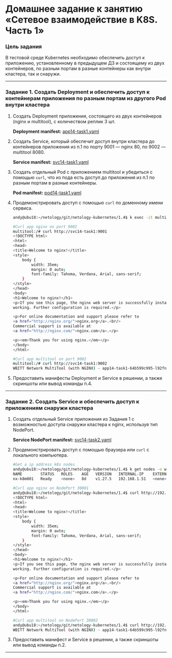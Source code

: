 # Домашнее задание к занятию «Сетевое взаимодействие в K8S. Часть 1»

### Цель задания

В тестовой среде Kubernetes необходимо обеспечить доступ к приложению, установленному в предыдущем ДЗ и состоящему из двух контейнеров, по разным портам в разные контейнеры как внутри кластера, так и снаружи.

------

### Задание 1. Создать Deployment и обеспечить доступ к контейнерам приложения по разным портам из другого Pod внутри кластера

1. Создать Deployment приложения, состоящего из двух контейнеров (nginx и multitool), с количеством реплик 3 шт.  

    **Deployment manifest:** [app14-task1.yaml](/1.4/app14-task1.yaml)  

2. Создать Service, который обеспечит доступ внутри кластера до контейнеров приложения из п.1 по порту 9001 — nginx 80, по 9002 — multitool 8080.

    **Service manifest:** [svc14-task1.yaml](/1.4/svc14-task1.yaml)  

3. Создать отдельный Pod с приложением multitool и убедиться с помощью `curl`, что из пода есть доступ до приложения из п.1 по разным портам в разные контейнеры.  

    **Pod manifest:** [pod14-task1.yaml](/1.4/pod14-task1.yaml)  

4. Продемонстрировать доступ с помощью `curl` по доменному имени сервиса.

    ```bash
    andy@ubu18:~/netology/git/netology-kubernetes/1.4$ k exec -it multitool -- bash
    
    #Curl app nginx on port 9001
    multitool:/# curl http://svc14-task1:9001
    <!DOCTYPE html>
    <html>
    <head>
    <title>Welcome to nginx!</title>
    <style>
        body {
            width: 35em;
            margin: 0 auto;
            font-family: Tahoma, Verdana, Arial, sans-serif;
        }
    </style>
    </head>
    <body>
    <h1>Welcome to nginx!</h1>
    <p>If you see this page, the nginx web server is successfully installed and
    working. Further configuration is required.</p>

    <p>For online documentation and support please refer to
    <a href="http://nginx.org/">nginx.org</a>.<br/>
    Commercial support is available at
    <a href="http://nginx.com/">nginx.com</a>.</p>

    <p><em>Thank you for using nginx.</em></p>
    </body>
    </html>
    
    #Curl app multitool on port 9002
    multitool:/# curl http://svc14-task1:9002
    WBITT Network MultiTool (with NGINX) - app14-task1-64b599c995-l92fn - 10.1.206.188 - HTTP: 8080 , HTTPS: 11443 . (Formerly praqma/network-multitool)
    ```

5. Предоставить манифесты Deployment и Service в решении, а также скриншоты или вывод команды п.4.

------

### Задание 2. Создать Service и обеспечить доступ к приложениям снаружи кластера

1. Создать отдельный Service приложения из Задания 1 с возможностью доступа снаружи кластера к nginx, используя тип NodePort.  

    **Service NodePort manifest:** [svc14-task2.yaml](/1.4/svc14-task2.yaml)  

2. Продемонстрировать доступ с помощью браузера или `curl` с локального компьютера.

    ```bash
    #Get a ip address k8s nodes
    andy@ubu18:~/netology/git/netology-kubernetes/1.4$ k get nodes -o wide
    NAME        STATUS   ROLES    AGE   VERSION   INTERNAL-IP    EXTERNAL-IP   OS-IMAGE             KERNEL-VERSION     CONTAINER-RUNTIME
    nx-k8m001   Ready    <none>   8d    v1.27.5   192.168.1.51   <none>        Ubuntu 22.04.1 LTS   6.2.0-32-generic   containerd://1.6.15
    
    #Curl app nginx on NodePort 30001
    andy@ubu18:~/netology/git/netology-kubernetes/1.4$ curl http://192.168.1.51:30001
    <!DOCTYPE html>
    <html>
    <head>
    <title>Welcome to nginx!</title>
    <style>
        body {
            width: 35em;
            margin: 0 auto;
            font-family: Tahoma, Verdana, Arial, sans-serif;
        }
    </style>
    </head>
    <body>
    <h1>Welcome to nginx!</h1>
    <p>If you see this page, the nginx web server is successfully installed and
    working. Further configuration is required.</p>

    <p>For online documentation and support please refer to
    <a href="http://nginx.org/">nginx.org</a>.<br/>
    Commercial support is available at
    <a href="http://nginx.com/">nginx.com</a>.</p>

    <p><em>Thank you for using nginx.</em></p>
    </body>
    </html>

    #Curl app multitool on NodePort 30002
    andy@ubu18:~/netology/git/netology-kubernetes/1.4$ curl http://192.168.1.51:30002
    WBITT Network MultiTool (with NGINX) - app14-task1-64b599c995-l92fn - 10.1.206.188 - HTTP: 8080 , HTTPS: 11443 . (Formerly praqma/network-multitool)
    ```

3. Предоставить манифест и Service в решении, а также скриншоты или вывод команды п.2.

------